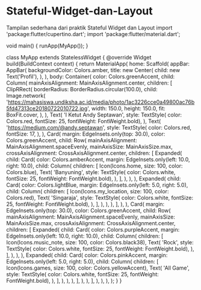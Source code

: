 # Stateful-Widget-dan-Layout
Tampilan sederhana dari praktik Stateful Widget dan Layout
import 'package:flutter/cupertino.dart';
import 'package:flutter/material.dart';

void main() {
  runApp(MyApp());
}

class MyApp extends StatelessWidget {
  @override
  Widget build(BuildContext context) {
    return MaterialApp(
      home: Scaffold(
        appBar: AppBar(
          backgroundColor: Colors.amber,
          title: new Center(
            child: new Text('Profil'),
          ),
        ),
        body: Container(
          color: Colors.greenAccent,
          child: Column(
            mainAxisAlignment: MainAxisAlignment.center,
            children: <Widget>[
              ClipRRect(
                borderRadius: BorderRadius.circular(100.0),
                child: Image.network(
                  'https://mahasiswa.undiksha.ac.id/media/photo/1ac3226cce0a49800ac76b5fd47313ce20180722010722.jpg',
                  width: 150.0,
                  height: 150.0,
                  fit: BoxFit.cover,
                ),
              ),
              Text(
                'I Ketut Andy Septawan',
                style: TextStyle(
                    color: Colors.red,
                    fontSize: 25,
                    fontWeight: FontWeight.bold),
              ),
              Text(
                'https://medium.com/@andy.septawan',
                style: TextStyle(
                  color: Colors.red,
                  fontSize: 17,
                ),
              ),
              Card(
                margin: EdgeInsets.only(top: 30.0),
                color: Colors.greenAccent,
                child: Row(
                  mainAxisAlignment: MainAxisAlignment.spaceEvenly,
                  mainAxisSize: MainAxisSize.max,
                  crossAxisAlignment: CrossAxisAlignment.center,
                  children: <Widget>[
                    Expanded(
                      child: Card(
                        color: Colors.amberAccent,
                        margin: EdgeInsets.only(left: 10.0, right: 10.0),
                        child: Column(
                          children: <Widget>[
                            Icon(Icons.home, size: 100, color: Colors.blue),
                            Text(
                              'Banyuning',
                              style: TextStyle(
                                  color: Colors.white,
                                  fontSize: 25,
                                  fontWeight: FontWeight.bold),
                            ),
                          ],
                        ),
                      ),
                    ),
                    Expanded(
                      child: Card(
                        color: Colors.lightBlue,
                        margin: EdgeInsets.only(left: 5.0, right: 5.0),
                        child: Column(
                          children: <Widget>[
                            Icon(Icons.my_location,
                                size: 100, color: Colors.red),
                            Text(
                              'Singaraja',
                              style: TextStyle(
                                  color: Colors.white,
                                  fontSize: 25,
                                  fontWeight: FontWeight.bold),
                            ),
                          ],
                        ),
                      ),
                    ),
                  ],
                ),
              ),
              Card(
                margin: EdgeInsets.only(top: 30.0),
                color: Colors.greenAccent,
                child: Row(
                  mainAxisAlignment: MainAxisAlignment.spaceEvenly,
                  mainAxisSize: MainAxisSize.max,
                  crossAxisAlignment: CrossAxisAlignment.center,
                  children: <Widget>[
                    Expanded(
                      child: Card(
                        color: Colors.purpleAccent,
                        margin: EdgeInsets.only(left: 10.0, right: 10.0),
                        child: Column(
                          children: <Widget>[
                            Icon(Icons.music_note,
                                size: 100, color: Colors.black38),
                            Text(
                              'Rock',
                              style: TextStyle(
                                  color: Colors.white,
                                  fontSize: 25,
                                  fontWeight: FontWeight.bold),
                            ),
                          ],
                        ),
                      ),
                    ),
                    Expanded(
                      child: Card(
                        color: Colors.pinkAccent,
                        margin: EdgeInsets.only(left: 5.0, right: 5.0),
                        child: Column(
                          children: <Widget>[
                            Icon(Icons.games,
                                size: 100, color: Colors.yellowAccent),
                            Text(
                              'All Game',
                              style: TextStyle(
                                  color: Colors.white,
                                  fontSize: 25,
                                  fontWeight: FontWeight.bold),
                            ),
                          ],
                        ),
                      ),
                    ),
                  ],
                ),
              ),
            ],
          ),
        ),
      ),
    );
  }
}
